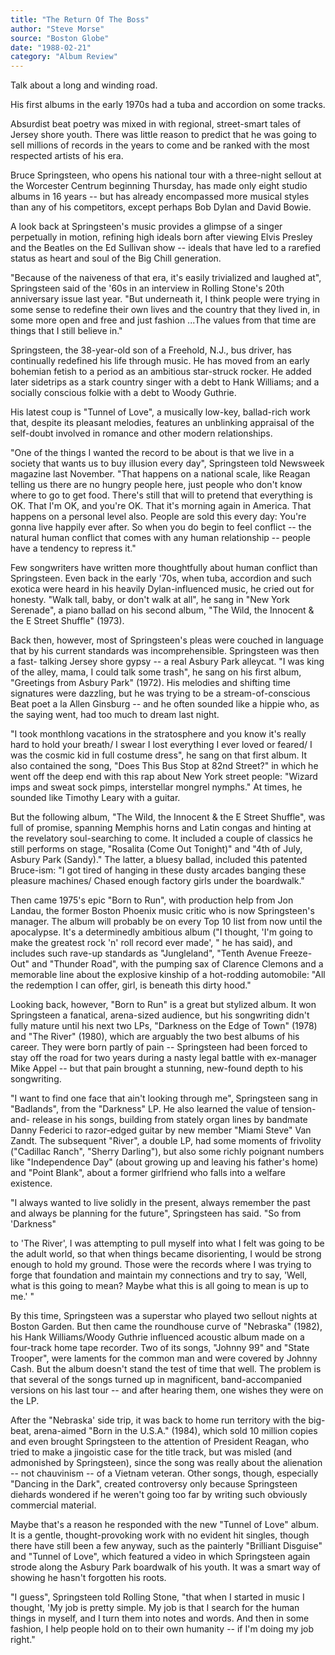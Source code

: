 ```yaml
---
title: "The Return Of The Boss"
author: "Steve Morse"
source: "Boston Globe"
date: "1988-02-21"
category: "Album Review"
---
```


Talk about a long and winding road.

His first albums in the early 1970s had a tuba and accordion on some tracks.

Absurdist beat poetry was mixed in with regional, street-smart tales of Jersey shore youth. There was little reason to predict that he was going to sell millions of records in the years to come and be ranked with the most respected artists of his era.

Bruce Springsteen, who opens his national tour with a three-night sellout at the Worcester Centrum beginning Thursday, has made only eight studio albums in 16 years -- but has already encompassed more musical styles than any of his competitors, except perhaps Bob Dylan and David Bowie.

A look back at Springsteen's music provides a glimpse of a singer perpetually in motion, refining high ideals born after viewing Elvis Presley and the Beatles on the Ed Sullivan show -- ideals that have led to a rarefied status as heart and soul of the Big Chill generation.

"Because of the naiveness of that era, it's easily trivialized and laughed at", Springsteen said of the '60s in an interview in Rolling Stone's 20th anniversary issue last year. "But underneath it, I think people were trying in some sense to redefine their own lives and the country that they lived in, in some more open and free and just fashion ...The values from that time are things that I still believe in."

Springsteen, the 38-year-old son of a Freehold, N.J., bus driver, has continually redefined his life through music. He has moved from an early bohemian fetish to a period as an ambitious star-struck rocker. He added later sidetrips as a stark country singer with a debt to Hank Williams; and a socially conscious folkie with a debt to Woody Guthrie.

His latest coup is "Tunnel of Love", a musically low-key, ballad-rich work that, despite its pleasant melodies, features an unblinking appraisal of the self-doubt involved in romance and other modern relationships.

"One of the things I wanted the record to be about is that we live in a society that wants us to buy illusion every day", Springsteen told Newsweek magazine last November. "That happens on a national scale, like Reagan telling us there are no hungry people here, just people who don't know where to go to get food. There's still that will to pretend that everything is OK. That I'm OK, and you're OK. That it's morning again in America. That happens on a personal level also. People are sold this every day: You're gonna live happily ever after. So when you do begin to feel conflict -- the natural human conflict that comes with any human relationship -- people have a tendency to repress it."

Few songwriters have written more thoughtfully about human conflict than Springsteen. Even back in the early '70s, when tuba, accordion and such exotica were heard in his heavily Dylan-influenced music, he cried out for honesty. "Walk tall, baby, or don't walk at all", he sang in "New York Serenade", a piano ballad on his second album, "The Wild, the Innocent & the E Street Shuffle" (1973).

Back then, however, most of Springsteen's pleas were couched in language that by his current standards was incomprehensible. Springsteen was then a fast- talking Jersey shore gypsy -- a real Asbury Park alleycat. "I was king of the alley, mama, I could talk some trash", he sang on his first album, "Greetings from Asbury Park" (1972). His melodies and shifting time signatures were dazzling, but he was trying to be a stream-of-conscious Beat poet a la Allen Ginsburg -- and he often sounded like a hippie who, as the saying went, had too much to dream last night.

"I took monthlong vacations in the stratosphere and you know it's really hard to hold your breath/ I swear I lost everything I ever loved or feared/ I was the cosmic kid in full costume dress", he sang on that first album. It also contained the song, "Does This Bus Stop at 82nd Street?" in which he went off the deep end with this rap about New York street people: "Wizard imps and sweat sock pimps, interstellar mongrel nymphs." At times, he sounded like Timothy Leary with a guitar.

But the following album, "The Wild, the Innocent & the E Street Shuffle", was full of promise, spanning Memphis horns and Latin congas and hinting at the revelatory soul-searching to come. It included a couple of classics he still performs on stage, "Rosalita (Come Out Tonight)" and "4th of July, Asbury Park (Sandy)." The latter, a bluesy ballad, included this patented Bruce-ism: "I got tired of hanging in these dusty arcades banging these pleasure machines/ Chased enough factory girls under the boardwalk."

Then came 1975's epic "Born to Run", with production help from Jon Landau, the former Boston Phoenix music critic who is now Springsteen's manager. The album will probably be on every Top 10 list from now until the apocalypse. It's a determinedly ambitious album ("I thought, 'I'm going to make the greatest rock 'n' roll record ever made', " he has said), and includes such rave-up standards as "Jungleland", "Tenth Avenue Freeze-Out" and "Thunder Road", with the pumping sax of Clarence Clemons and a memorable line about the explosive kinship of a hot-rodding automobile: "All the redemption I can offer, girl, is beneath this dirty hood."

Looking back, however, "Born to Run" is a great but stylized album. It won Springsteen a fanatical, arena-sized audience, but his songwriting didn't fully mature until his next two LPs, "Darkness on the Edge of Town" (1978) and "The River" (1980), which are arguably the two best albums of his career. They were born partly of pain -- Springsteen had been forced to stay off the road for two years during a nasty legal battle with ex-manager Mike Appel -- but that pain brought a stunning, new-found depth to his songwriting.

"I want to find one face that ain't looking through me", Springsteen sang in "Badlands", from the "Darkness" LP. He also learned the value of tension-and- release in his songs, building from stately organ lines by bandmate Danny Federici to razor-edged guitar by new member "Miami Steve" Van Zandt. The subsequent "River", a double LP, had some moments of frivolity ("Cadillac Ranch", "Sherry Darling"), but also some richly poignant numbers like "Independence Day" (about growing up and leaving his father's home) and "Point Blank", about a former girlfriend who falls into a welfare existence.

"I always wanted to live solidly in the present, always remember the past and always be planning for the future", Springsteen has said. "So from 'Darkness"

to 'The River', I was attempting to pull myself into what I felt was going to be the adult world, so that when things became disorienting, I would be strong enough to hold my ground. Those were the records where I was trying to forge that foundation and maintain my connections and try to say, 'Well, what is this going to mean? Maybe what this is all going to mean is up to me.' "

By this time, Springsteen was a superstar who played two sellout nights at Boston Garden. But then came the roundhouse curve of "Nebraska" (1982), his Hank Williams/Woody Guthrie influenced acoustic album made on a four-track home tape recorder. Two of its songs, "Johnny 99" and "State Trooper", were laments for the common man and were covered by Johnny Cash. But the album doesn't stand the test of time that well. The problem is that several of the songs turned up in magnificent, band-accompanied versions on his last tour -- and after hearing them, one wishes they were on the LP.

After the "Nebraska' side trip, it was back to home run territory with the big-beat, arena-aimed "Born in the U.S.A." (1984), which sold 10 million copies and even brought Springsteen to the attention of President Reagan, who tried to make a jingoistic case for the title track, but was misled (and admonished by Springsteen), since the song was really about the alienation -- not chauvinism -- of a Vietnam veteran. Other songs, though, especially "Dancing in the Dark", created controversy only because Springsteen diehards wondered if he weren't going too far by writing such obviously commercial material.

Maybe that's a reason he responded with the new "Tunnel of Love" album. It is a gentle, thought-provoking work with no evident hit singles, though there have still been a few anyway, such as the painterly "Brilliant Disguise" and "Tunnel of Love", which featured a video in which Springsteen again strode along the Asbury Park boardwalk of his youth. It was a smart way of showing he hasn't forgotten his roots.

"I guess", Springsteen told Rolling Stone, "that when I started in music I thought, 'My job is pretty simple. My job is that I search for the human things in myself, and I turn them into notes and words. And then in some fashion, I help people hold on to their own humanity -- if I'm doing my job right."
